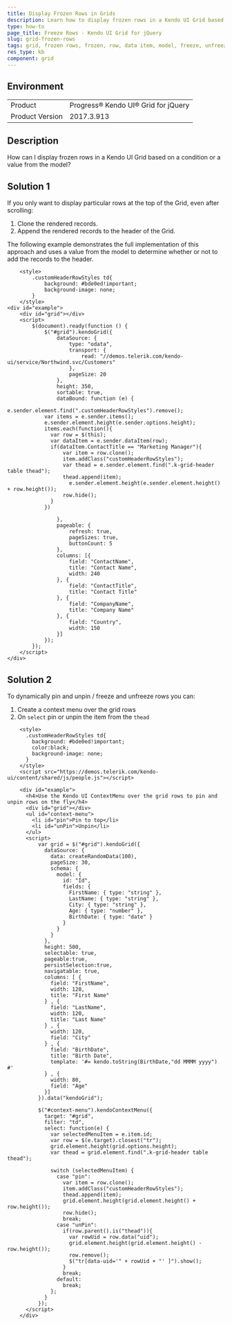 ```yaml
---
title: Display Frozen Rows in Grids
description: Learn how to display frozen rows in a Kendo UI Grid based on a value from the model.
type: how-to
page_title: Freeze Rows - Kendo UI Grid for jQuery
slug: grid-frozen-rows
tags: grid, frozen rows, frozen, row, data item, model, freeze, unfreeze, pin, unpin, dynamically
res_type: kb
component: grid
---
```


## Environment

<table>
 <tr>
  <td>Product</td>
  <td>Progress® Kendo UI® Grid for jQuery</td> 
 </tr>
 <tr>
  <td>Product Version</td>
  <td>2017.3.913</td>
 </tr>
</table>

## Description

How can I display frozen rows in a Kendo UI Grid based on a condition or a value from the model?

## Solution 1

If you only want to display particular rows at the top of the Grid, even after scrolling:

1. Clone the rendered records.
1. Append the rendered records to the header of the Grid.

The following example demonstrates the full implementation of this approach and uses a value from the model to determine whether or not to add the records to the header.

```dojo
	<style>
		.customHeaderRowStyles td{
			background: #bde0ed!important;
			background-image: none;
		}
	</style>
<div id="example">
    <div id="grid"></div>
    <script>
    	$(document).ready(function () {
    		$("#grid").kendoGrid({
    			dataSource: {
    				type: "odata",
    				transport: {
    					read: "//demos.telerik.com/kendo-ui/service/Northwind.svc/Customers"
    				},
    				pageSize: 20
    			},
    			height: 350,
    			sortable: true,
    			dataBound: function (e) {
    				e.sender.element.find(".customHeaderRowStyles").remove();
            var items = e.sender.items();
            e.sender.element.height(e.sender.options.height);   
            items.each(function(){
              var row = $(this);
              var dataItem = e.sender.dataItem(row);
              if(dataItem.ContactTitle == "Marketing Manager"){
                  var item = row.clone();                
                  item.addClass("customHeaderRowStyles");
                  var thead = e.sender.element.find(".k-grid-header table thead");
                  thead.append(item);
                	e.sender.element.height(e.sender.element.height() + row.height());                
                  row.hide();
              }
            })

    			},
    			pageable: {
    				refresh: true,
    				pageSizes: true,
    				buttonCount: 5
    			},
    			columns: [{    				
    				field: "ContactName",
    				title: "Contact Name",
    				width: 240
    			}, {
    				field: "ContactTitle",
    				title: "Contact Title"
    			}, {
    				field: "CompanyName",
    				title: "Company Name"
    			}, {
    				field: "Country",
    				width: 150
    			}]
    		});
    	});
    </script>
</div>
```

## Solution 2

To dynamically pin and unpin / freeze and unfreeze rows you can:

1. Create a context menu over the grid rows
1. On `select` pin or unpin the item from the `thead` 

```dojo
	<style>
      .customHeaderRowStyles td{
        background: #bde0ed!important;
        color:black;
        background-image: none;
      }
    </style>
    <script src="https://demos.telerik.com/kendo-ui/content/shared/js/people.js"></script>

    <div id="example">
      <h4>Use the Kendo UI ContextMenu over the grid rows to pin and unpin rows on the fly</h4>
      <div id="grid"></div>
      <ul id="context-menu">
        <li id="pin">Pin to top</li>
        <li id="unPin">Unpin</li>
      </ul>
      <script>
          var grid = $("#grid").kendoGrid({
            dataSource: {
              data: createRandomData(100),
              pageSize: 30,
              schema: {
                model: {
                  id: "Id",
                  fields: {
                    FirstName: { type: "string" },
                    LastName: { type: "string" },
                    City: { type: "string" },
                    Age: { type: "number" },
                    BirthDate: { type: "date" }
                  }
                }
              }
            },
            height: 500,
            selectable: true,
            pageable:true,
            persistSelection:true,
            navigatable: true,
            columns: [ {
              field: "FirstName",
              width: 120,
              title: "First Name"
            } , {
              field: "LastName",
              width: 120,
              title: "Last Name"
            } , {
              width: 120,
              field: "City"
            } , {
              field: "BirthDate",
              title: "Birth Date",
              template: '#= kendo.toString(BirthDate,"dd MMMM yyyy") #'
            } , {
              width: 80,
              field: "Age"
            }]
          }).data("kendoGrid");

          $("#context-menu").kendoContextMenu({
            target: "#grid",
            filter: "td",
            select: function(e) {
              var selectedMenuItem = e.item.id;
              var row = $(e.target).closest("tr");
              grid.element.height(grid.options.height);  
              var thead = grid.element.find(".k-grid-header table thead");

              switch (selectedMenuItem) {
                case "pin":
                  var item = row.clone();                
                  item.addClass("customHeaderRowStyles");
                  thead.append(item);
                  grid.element.height(grid.element.height() + row.height());                
                  row.hide();
                  break;
                case "unPin":
                  if(row.parent().is("thead")){
                    var rowUid = row.data("uid");
                    grid.element.height(grid.element.height() - row.height()); 
                    row.remove();
                    $("tr[data-uid='" + rowUid + "' ]").show();
                  }
                  break;                
                default:
                  break;
              };
            }
          });
      </script>      
    </div>
```